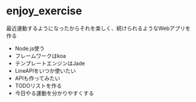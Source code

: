 # enjoy_exercise
最近運動するようになったからそれを楽しく、続けられるようなWebアプリを作る
* Node.js使う
* フレームワークはkoa
* テンプレートエンジンはJade
* LineAPIをいつか使いたい
* APIも作ってみたい
* TODOリストを作る
* 今日やる運動を分かりやすくする
